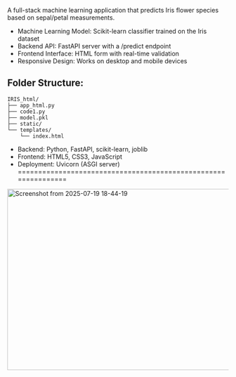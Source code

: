 A full-stack machine learning application that predicts Iris flower species based on sepal/petal measurements.

- Machine Learning Model: Scikit-learn classifier trained on the Iris dataset
- Backend API: FastAPI server with a /predict endpoint
- Frontend Interface: HTML form with real-time validation
- Responsive Design: Works on desktop and mobile devices


Folder Structure:
----------------
```
IRIS_html/
├── app_html.py
├── code1.py
├── model.pkl
├── static/
└── templates/
    └── index.html
```


- Backend: Python, FastAPI, scikit-learn, joblib
- Frontend: HTML5, CSS3, JavaScript
- Deployment: Uvicorn (ASGI server)
===============================================================
<img width="572" height="413" alt="Screenshot from 2025-07-19 18-44-19" src="https://github.com/user-attachments/assets/56d372fc-ebb8-4a19-b9c9-6aff112ee994" />





